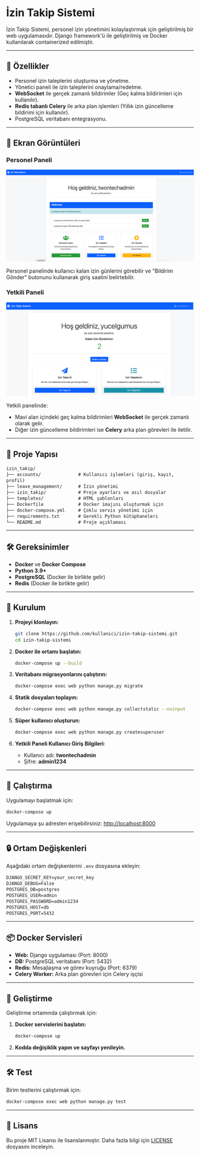 
# İzin Takip Sistemi

İzin Takip Sistemi, personel izin yönetimini kolaylaştırmak için geliştirilmiş bir web uygulamasıdır. Django framework'ü ile geliştirilmiş ve Docker kullanılarak containerized edilmiştir.

---

## 🚀 Özellikler

- Personel izin taleplerini oluşturma ve yönetme.
- Yönetici paneli ile izin taleplerini onaylama/redetme.
- **WebSocket** ile gerçek zamanlı bildirimler (Geç kalma bildirimleri için kullanılır).
- **Redis tabanlı Celery** ile arka plan işlemleri (Yıllık izin güncelleme bildirimi için kullanılır).
- PostgreSQL veritabanı entegrasyonu.

---

## 👀 Ekran Görüntüleri

### Personel Paneli
![Personel Paneli](admin.png)

Personel panelinde kullanıcı kalan izin günlerini görebilir ve "Bildirim Gönder" butonunu kullanarak giriş saatini belirtebilir.

### Yetkili Paneli
![Yetkili Paneli](./çalışan.png)

Yetkili panelinde:
- Mavi alan içindeki geç kalma bildirimleri **WebSocket** ile gerçek zamanlı olarak gelir.
- Diğer izin güncelleme bildirimleri ise **Celery** arka plan görevleri ile iletilir.

---

## 📂 Proje Yapısı

```
izin_takip/
├── accounts/              # Kullanıcı işlemleri (giriş, kayıt, profil)
├── leave_management/      # İzin yönetimi
├── izin_takip/            # Proje ayarları ve asıl dosyalar
├── templates/             # HTML şablonları
├── Dockerfile             # Docker imajını oluşturmak için
├── docker-compose.yml     # Çoklu servis yönetimi için
├── requirements.txt       # Gerekli Python kütüphaneleri
└── README.md              # Proje açıklaması
```

---

## 🛠️ Gereksinimler

- **Docker** ve **Docker Compose**
- **Python 3.9+**
- **PostgreSQL** (Docker ile birlikte gelir)
- **Redis** (Docker ile birlikte gelir)

---

## 🔧 Kurulum

1. **Projeyi klonlayın:**

   ```bash
   git clone https://github.com/kullanici/izin-takip-sistemi.git
   cd izin-takip-sistemi
   ```

2. **Docker ile ortamı başlatın:**

   ```bash
   docker-compose up --build
   ```

3. **Veritabanı migrasyonlarını çalıştırın:**

   ```bash
   docker-compose exec web python manage.py migrate
   ```

4. **Statik dosyaları toplayın:**

   ```bash
   docker-compose exec web python manage.py collectstatic --noinput
   ```

5. **Süper kullanıcı oluşturun:**

   ```bash
   docker-compose exec web python manage.py createsuperuser
   ```

6. **Yetkili Paneli Kullanıcı Giriş Bilgileri**:
   - Kullanıcı adı: **twontechadmin**
   - Şifre: **admin1234**

---

## 🚀 Çalıştırma

Uygulamayı başlatmak için:

```bash
docker-compose up
```

Uygulamaya şu adresten erişebilirsiniz: [http://localhost:8000](http://localhost:8000)

---

## 🔒 Ortam Değişkenleri

Aşağıdaki ortam değişkenlerini `.env` dosyasına ekleyin:

```env
DJANGO_SECRET_KEY=your_secret_key
DJANGO_DEBUG=False
POSTGRES_DB=postgres
POSTGRES_USER=admin
POSTGRES_PASSWORD=admin1234
POSTGRES_HOST=db
POSTGRES_PORT=5432
```

---

## 📦 Docker Servisleri

- **Web:** Django uygulaması (Port: 8000)
- **DB:** PostgreSQL veritabanı (Port: 5432)
- **Redis:** Mesajlaşma ve görev kuyruğu (Port: 6379)
- **Celery Worker:** Arka plan görevleri için Celery işçisi

---

## 🔧 Geliştirme

Geliştirme ortamında çalıştırmak için:

1. **Docker servislerini başlatın:**

   ```bash
   docker-compose up
   ```

2. **Kodda değişiklik yapın ve sayfayı yenileyin.**

---

## 🛠️ Test

Birim testlerini çalıştırmak için:

```bash
docker-compose exec web python manage.py test
```

---
## 📜 Lisans

Bu proje MIT Lisansı ile lisanslanmıştır. Daha fazla bilgi için [LICENSE](LICENSE) dosyasını inceleyin.
